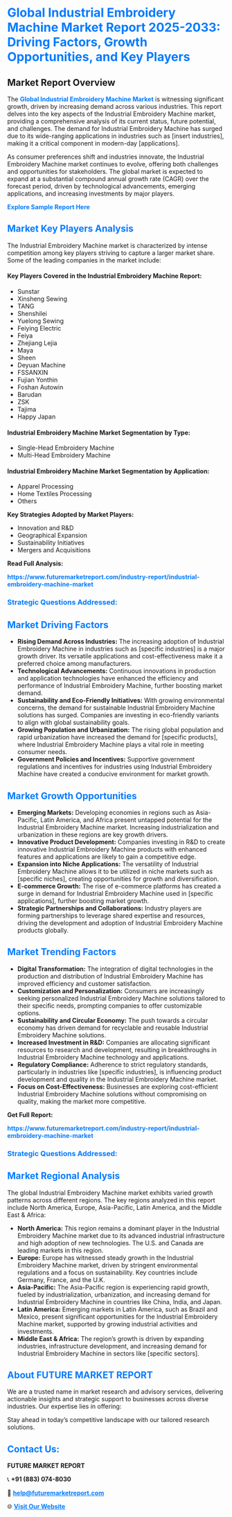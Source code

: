 <h1 style="color: #007BFF;">Global Industrial Embroidery Machine Market Report 2025-2033: Driving Factors, Growth Opportunities, and Key Players</h1>

<section id="overview">
<h2>Market Report Overview</h2>
<p>The <a href="https://www.futuremarketreport.com/industry-report/industrial-embroidery-machine-market" style="color: #007BFF; text-decoration: none;"><strong>Global Industrial Embroidery Machine Market</strong></a> is witnessing significant growth, driven by increasing demand across various industries. This report delves into the key aspects of the Industrial Embroidery Machine market, providing a comprehensive analysis of its current status, future potential, and challenges. The demand for Industrial Embroidery Machine has surged due to its wide-ranging applications in industries such as [insert industries], making it a critical component in modern-day [applications].</p>
<p>As consumer preferences shift and industries innovate, the Industrial Embroidery Machine market continues to evolve, offering both challenges and opportunities for stakeholders. The global market is expected to expand at a substantial compound annual growth rate (CAGR) over the forecast period, driven by technological advancements, emerging applications, and increasing investments by major players.</p>
</section>

<section id="overview">
<p><a href="https://www.futuremarketreport.com/request-sample/reportId=26520" style="color: #007BFF; text-decoration: none;"><strong>Explore Sample Report Here</strong></a></p>
</section>

<section id="key-players">
<h2 style="color: #007BFF;">Market Key Players Analysis</h2>
<p>The Industrial Embroidery Machine market is characterized by intense competition among key players striving to capture a larger market share. Some of the leading companies in the market include:</p>
<h4>Key Players Covered in the Industrial Embroidery Machine Report:</h4>
<ul><li>Sunstar</li><li>Xinsheng Sewing</li><li>TANG</li><li>Shenshilei</li><li>Yuelong Sewing</li><li>Feiying Electric</li><li>Feiya</li><li>Zhejiang Lejia</li><li>Maya</li><li>Sheen</li><li>Deyuan Machine</li><li>FSSANXIN</li><li>Fujian Yonthin</li><li>Foshan Autowin</li><li>Barudan</li><li>ZSK</li><li>Tajima</li><li>Happy Japan</li></ul>
<h4>Industrial Embroidery Machine Market Segmentation by Type:</h4>
<ul><li>Single-Head Embroidery Machine</li><li>Multi-Head Embroidery Machine</li></ul>

<h4>Industrial Embroidery Machine Market Segmentation by Application:</h4>
<ul><li>Apparel Processing</li><li>Home Textiles Processing</li><li>Others</li></ul>
<p><strong>Key Strategies Adopted by Market Players:</strong></p>
<ul>
<li>Innovation and R&D</li>
<li>Geographical Expansion</li>
<li>Sustainability Initiatives</li>
<li>Mergers and Acquisitions</li>
</ul>
</section>

<section>
<p><strong>Read Full Analysis: </strong></p><a href="https://www.futuremarketreport.com/industry-report/industrial-embroidery-machine-market" style="color: #007BFF; text-decoration: none;"><strong>https://www.futuremarketreport.com/industry-report/industrial-embroidery-machine-market</strong></a>
<h3 style="color: #007BFF;">Strategic Questions Addressed:</h3>
</section>

<section id="driving-factors">
<h2 style="color: #007BFF;">Market Driving Factors</h2>
<ul>
<li><strong>Rising Demand Across Industries:</strong> The increasing adoption of Industrial Embroidery Machine in industries such as [specific industries] is a major growth driver. Its versatile applications and cost-effectiveness make it a preferred choice among manufacturers.</li>
<li><strong>Technological Advancements:</strong> Continuous innovations in production and application technologies have enhanced the efficiency and performance of Industrial Embroidery Machine, further boosting market demand.</li>
<li><strong>Sustainability and Eco-Friendly Initiatives:</strong> With growing environmental concerns, the demand for sustainable Industrial Embroidery Machine solutions has surged. Companies are investing in eco-friendly variants to align with global sustainability goals.</li>
<li><strong>Growing Population and Urbanization:</strong> The rising global population and rapid urbanization have increased the demand for [specific products], where Industrial Embroidery Machine plays a vital role in meeting consumer needs.</li>
<li><strong>Government Policies and Incentives:</strong> Supportive government regulations and incentives for industries using Industrial Embroidery Machine have created a conducive environment for market growth.</li>
</ul>
</section>

<section id="growth-opportunities">
<h2 style="color: #007BFF;">Market Growth Opportunities</h2>
<ul>
<li><strong>Emerging Markets:</strong> Developing economies in regions such as Asia-Pacific, Latin America, and Africa present untapped potential for the Industrial Embroidery Machine market. Increasing industrialization and urbanization in these regions are key growth drivers.</li>
<li><strong>Innovative Product Development:</strong> Companies investing in R&D to create innovative Industrial Embroidery Machine products with enhanced features and applications are likely to gain a competitive edge.</li>
<li><strong>Expansion into Niche Applications:</strong> The versatility of Industrial Embroidery Machine allows it to be utilized in niche markets such as [specific niches], creating opportunities for growth and diversification.</li>
<li><strong>E-commerce Growth:</strong> The rise of e-commerce platforms has created a surge in demand for Industrial Embroidery Machine used in [specific applications], further boosting market growth.</li>
<li><strong>Strategic Partnerships and Collaborations:</strong> Industry players are forming partnerships to leverage shared expertise and resources, driving the development and adoption of Industrial Embroidery Machine products globally.</li>
</ul>
</section>

<section id="trending-factors">
<h2 style="color: #007BFF;">Market Trending Factors</h2>
<ul>
<li><strong>Digital Transformation:</strong> The integration of digital technologies in the production and distribution of Industrial Embroidery Machine has improved efficiency and customer satisfaction.</li>
<li><strong>Customization and Personalization:</strong> Consumers are increasingly seeking personalized Industrial Embroidery Machine solutions tailored to their specific needs, prompting companies to offer customizable options.</li>
<li><strong>Sustainability and Circular Economy:</strong> The push towards a circular economy has driven demand for recyclable and reusable Industrial Embroidery Machine solutions.</li>
<li><strong>Increased Investment in R&D:</strong> Companies are allocating significant resources to research and development, resulting in breakthroughs in Industrial Embroidery Machine technology and applications.</li>
<li><strong>Regulatory Compliance:</strong> Adherence to strict regulatory standards, particularly in industries like [specific industries], is influencing product development and quality in the Industrial Embroidery Machine market.</li>
<li><strong>Focus on Cost-Effectiveness:</strong> Businesses are exploring cost-efficient Industrial Embroidery Machine solutions without compromising on quality, making the market more competitive.</li>
</ul>
</section>

<section>
<p><strong>Get Full Report: </strong></p><a href="https://www.futuremarketreport.com/industry-report/industrial-embroidery-machine-market" style="color: #007BFF; text-decoration: none;"><strong>https://www.futuremarketreport.com/industry-report/industrial-embroidery-machine-market</strong></a>
<h3 style="color: #007BFF;">Strategic Questions Addressed:</h3>
</section>


<section id="regional-analysis">
<h2 style="color: #007BFF;">Market Regional Analysis</h2>
<p>The global Industrial Embroidery Machine market exhibits varied growth patterns across different regions. The key regions analyzed in this report include North America, Europe, Asia-Pacific, Latin America, and the Middle East & Africa:</p>
<ul>
<li><strong>North America:</strong> This region remains a dominant player in the Industrial Embroidery Machine market due to its advanced industrial infrastructure and high adoption of new technologies. The U.S. and Canada are leading markets in this region.</li>
<li><strong>Europe:</strong> Europe has witnessed steady growth in the Industrial Embroidery Machine market, driven by stringent environmental regulations and a focus on sustainability. Key countries include Germany, France, and the U.K.</li>
<li><strong>Asia-Pacific:</strong> The Asia-Pacific region is experiencing rapid growth, fueled by industrialization, urbanization, and increasing demand for Industrial Embroidery Machine in countries like China, India, and Japan.</li>
<li><strong>Latin America:</strong> Emerging markets in Latin America, such as Brazil and Mexico, present significant opportunities for the Industrial Embroidery Machine market, supported by growing industrial activities and investments.</li>
<li><strong>Middle East & Africa:</strong> The region’s growth is driven by expanding industries, infrastructure development, and increasing demand for Industrial Embroidery Machine in sectors like [specific sectors].</li>
</ul>
</section>

<footer>
<h2 style="color: #007BFF;">About FUTURE MARKET REPORT</h2>
<p>We are a trusted name in market research and advisory services, delivering actionable insights and strategic support to businesses across diverse industries. Our expertise lies in offering:</p>

<p>Stay ahead in today’s competitive landscape with our tailored research solutions.</p>

<h2 style="color: #007BFF;">Contact Us:</h2>
<p><strong>FUTURE MARKET REPORT</strong></p>
<p>📞 <strong>+91 (883) 074-8030</strong></p>
<p>📧 <strong><a href="mailto:help@futuremarketreport.com" style="color: #007BFF;">help@futuremarketreport.com</a></strong></p>
<p>🌐 <strong><a href="https://www.futuremarketreport.com/" style="color: #007BFF;">Visit Our Website</a></strong></p>
</footer>